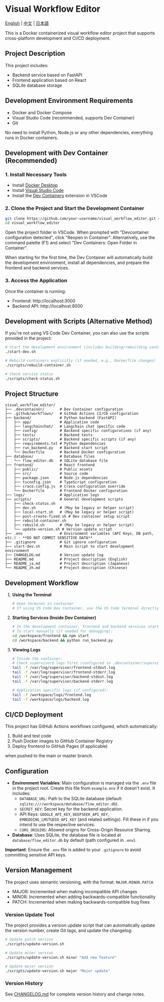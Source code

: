 # Visual Workflow Editor

[English](README.md) | [中文](README_zh.md) | [日本語](README_ja.md)

This is a Docker containerized visual workflow editor project that supports cross-platform development and CI/CD deployment.

## Project Description

This project includes:

- Backend service based on FastAPI
- Frontend application based on React
- SQLite database storage

## Development Environment Requirements

- Docker and Docker Compose
- Visual Studio Code (recommended, supports Dev Container)
- Git

No need to install Python, Node.js or any other dependencies, everything runs in Docker containers.

## Development with Dev Container (Recommended)

### 1. Install Necessary Tools

- Install [Docker Desktop](https://www.docker.com/products/docker-desktop)
- Install [Visual Studio Code](https://code.visualstudio.com/)
- Install the [Dev Containers](https://marketplace.visualstudio.com/items?itemName=ms-vscode-remote.remote-containers) extension in VSCode

### 2. Clone the Project and Start the Development Container

```bash
git clone https://github.com/your-username/visual_workflow_editor.git # Replace with your repository URL
cd visual_workflow_editor
```

Open the project folder in VSCode. When prompted with "Devcontainer configuration detected", click "Reopen in Container". Alternatively, use the command palette (F1) and select "Dev Containers: Open Folder in Container".

When starting for the first time, the Dev Container will automatically build the development environment, install all dependencies, and prepare the frontend and backend services.

### 3. Access the Application

Once the container is running:

- Frontend: http://localhost:3000
- Backend API: http://localhost:8000

## Development with Scripts (Alternative Method)

If you're not using VS Code Dev Container, you can also use the scripts provided in the project:

```bash
# Start the development environment (includes building/rebuilding containers)
./start-dev.sh

# Rebuild containers explicitly (if needed, e.g., Dockerfile changes)
./scripts/rebuild-container.sh

# Check service status
./scripts/check-status.sh
```

## Project Structure

```
visual_workflow_editor/
├── .devcontainer/       # Dev Container configuration
├── .github/workflows/   # GitHub Actions CI/CD configuration
├── backend/             # Python backend (FastAPI)
│   ├── app/             # Application code
│   ├── langchainchat/   # Langchain chat specific code
│   ├── config/          # Backend specific configurations (if any)
│   ├── tests/           # Backend tests
│   ├── scripts/         # Backend specific scripts (if any)
│   ├── requirements.txt # Python dependencies
│   ├── run_backend.py   # Backend start script
│   └── Dockerfile       # Backend Docker configuration
├── database/            # Database files
│   └── flow_editor.db   # SQLite database file
├── frontend/            # React frontend
│   ├── public/          # Public assets
│   ├── src/             # Source code
│   ├── package.json     # Node.js dependencies
│   ├── tsconfig.json    # TypeScript configuration
│   ├── craco.config.js  # Craco configuration override
│   └── Dockerfile       # Frontend Docker configuration
├── logs/                # Application logs
├── scripts/             # General development scripts
│   ├── check-status.sh
│   ├── dev.sh           # (May be legacy or helper script)
│   ├── local-start.sh   # (May be legacy or helper script)
│   ├── post-create-fixed.sh # Dev container setup script
│   ├── rebuild-container.sh
│   ├── rebuild.sh       # (May be legacy or helper script)
│   └── update-version.sh # Version update script
├── .env                 # Environment variables (API Keys, DB path, etc.) - **DO NOT COMMIT SENSITIVE DATA**
├── .gitignore           # Git ignore configuration
├── start-dev.sh         # Main script to start development environment
├── CHANGELOG.md         # Version update log
├── README.md            # Project description (English)
├── README_ja.md         # Project description (Japanese)
└── README_zh.md         # Project description (Chinese)
```

## Development Workflow

1. **Using the Terminal**

   ```bash
   # Open terminal in container
   # If using VS Code Dev Container, use the VS Code terminal directly
   ```

2. **Starting Services (Inside Dev Container)**

   ```bash
   # In the development container, frontend and backend services start automatically via supervisord (check .devcontainer/devcontainer.json and scripts/post-create-fixed.sh)
   # To start manually (if needed for debugging):
   cd /workspace/frontend && npm start
   cd /workspace/backend && python run_backend.py
   ```

3. **Viewing Logs**

   ```bash
   # Inside the container:
   # Check supervisord logs first (configured in .devcontainer/supervisor/supervisord.conf)
   tail -f /var/log/supervisor/frontend-stdout.log
   tail -f /var/log/supervisor/frontend-stderr.log
   tail -f /var/log/supervisor/backend-stdout.log
   tail -f /var/log/supervisor/backend-stderr.log

   # Application specific logs (if configured):
   tail -f /workspace/logs/frontend.log
   tail -f /workspace/logs/backend.log
   ```

## CI/CD Deployment

This project has GitHub Actions workflows configured, which automatically:

1. Build and test code
2. Push Docker images to GitHub Container Registry
3. Deploy frontend to GitHub Pages (if applicable)

when pushed to the main or master branch.

## Configuration

- **Environment Variables**: Main configuration is managed via the `.env` file in the project root. Create this file from `example.env` if it doesn't exist. It includes:
  - `DATABASE_URL`: Path to the SQLite database (default: `sqlite:////workspace/database/flow_editor.db`).
  - `SECRET_KEY`: Secret key for the backend application.
  - API Keys: `GOOGLE_API_KEY`, `DEEPSEEK_API_KEY`, `EMBEDDING_LMSTUDIO_API_KEY` (and related settings). Fill these in if you intend to use the respective services.
  - `CORS_ORIGINS`: Allowed origins for Cross-Origin Resource Sharing.
- **Database**: Uses SQLite, the database file is located at `database/flow_editor.db` by default (path configured in `.env`).

**Important**: Ensure the `.env` file is added to your `.gitignore` to avoid committing sensitive API keys.

## Version Management

The project uses semantic versioning, with the format: `MAJOR.MINOR.PATCH`

- MAJOR: Incremented when making incompatible API changes
- MINOR: Incremented when adding backwards-compatible functionality
- PATCH: Incremented when making backwards-compatible bug fixes

### Version Update Tool

The project provides a version update script that can automatically update the version number, create Git tags, and update the changelog:

```bash
# Update patch version
./scripts/update-version.sh

# Update minor version
./scripts/update-version.sh minor "Add new feature"

# Update major version
./scripts/update-version.sh major "Major update"
```

### Version History

See [CHANGELOG.md](CHANGELOG.md) for complete version history and change notes.
